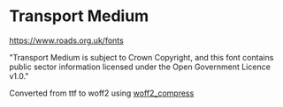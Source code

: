 # Transport Medium

https://www.roads.org.uk/fonts

"Transport Medium is subject to Crown Copyright, and this font contains public sector information licensed under the Open Government Licence v1.0."

Converted from ttf to woff2 using [woff2_compress](https://github.com/google/woff2)
